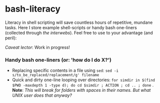# bash-literacy

Literacy in shell scripting will save countless hours of repetitive, mundane tasks. Here I store example shell-scripts or handy bash one-liners (collected through _the interwebs_). Feel free to use to your advantage (and peril):

_Caveat lector_: Work in progress!



### Handy bash one-liners (or: 'how do I do X?')

- Replacing specific contents in a file using `sed`: `sed -i s/to_be_replaced/replacement/g' filename`
- Quick and dirty one-line looping over directories: `for simdir in $(find $PWD -maxdepth 1 -type d); do cd $simdir ; ACTION ; cd .. ; done` . **Note**: _This will break for folders with spaces in their names. But what UNIX user does that anyway?_



